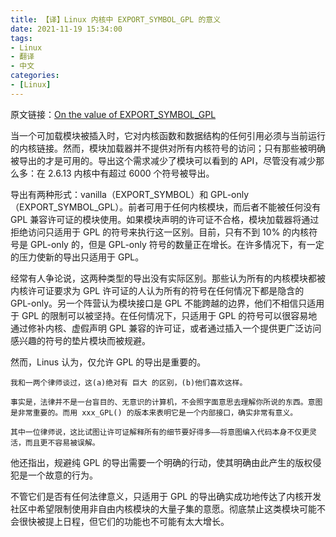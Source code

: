 ```yaml
---
title: 【译】Linux 内核中 EXPORT_SYMBOL_GPL 的意义
date: 2021-11-19 15:34:00
tags:
- Linux
- 翻译
- 中文
categories:
- [Linux]
---
```


原文链接：[On the value of EXPORT_SYMBOL_GPL](https://lwn.net/Articles/154602/)

当一个可加载模块被插入时，它对内核函数和数据结构的任何引用必须与当前运行的内核链接。然而，模块加载器并不提供对所有内核符号的访问；只有那些被明确被导出的才是可用的。导出这个需求减少了模块可以看到的 API，尽管没有减少那么多：在 2.6.13 内核中有超过 6000 个符号被导出。

导出有两种形式：vanilla（EXPORT_SYMBOL）和 GPL-only（EXPORT_SYMBOL_GPL）。前者可用于任何内核模块，而后者不能被任何没有 GPL 兼容许可证的模块使用。如果模块声明的许可证不合格，模块加载器将通过拒绝访问只适用于 GPL 的符号来执行这一区别。目前，只有不到 10% 的内核符号是 GPL-only 的，但是 GPL-only 符号的数量正在增长。在许多情况下，有一定的压力使新的导出只适用于 GPL。

经常有人争论说，这两种类型的导出没有实际区别。那些认为所有的内核模块都被内核许可证要求为 GPL 许可证的人认为所有的符号在任何情况下都是隐含的 GPL-only。另一个阵营认为模块接口是 GPL 不能跨越的边界，他们不相信只适用于 GPL 的限制可以被坚持。在任何情况下，只适用于 GPL 的符号可以很容易地通过修补内核、虚假声明 GPL 兼容的许可证，或者通过插入一个提供更广泛访问感兴趣的符号的垫片模块而被规避。

然而，Linus 认为，仅允许 GPL 的导出是重要的。

    我和一两个律师谈过，这(a)绝对有 巨大 的区别，(b)他们喜欢这样。

    事实是，法律并不是一台盲目的、无意识的计算机，不会照字面意思去理解你所说的东西。意图是非常重要的。而用 xxx_GPL() 的版本来表明它是一个内部接口，确实非常有意义。

    其中一位律师说，这比试图让许可证解释所有的细节要好得多——将意图编入代码本身不仅更灵活，而且更不容易被误解。

他还指出，规避纯 GPL 的导出需要一个明确的行动，使其明确由此产生的版权侵犯是一个故意的行为。

不管它们是否有任何法律意义，只适用于 GPL 的导出确实成功地传达了内核开发社区中希望限制使用非自由内核模块的大量子集的意愿。彻底禁止这类模块可能不会很快被提上日程，但它们的功能也不可能有太大增长。

